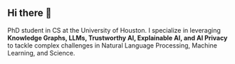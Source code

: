 ## Hi there 👋
PhD student in CS at the University of Houston. I specialize in leveraging **Knowledge Graphs, LLMs, Trustworthy AI, Explainable AI, and AI Privacy** to tackle complex challenges in Natural Language Processing, Machine Learning, and Science.


<!--
**mahir-Droid/mahir-Droid** is a ✨ _special_ ✨ repository because its `README.md` (this file) appears on your GitHub profile.

Here are some ideas to get you started:

- 🔭 I’m currently working on ...
- 🌱 I’m currently learning ...
- 👯 I’m looking to collaborate on ...
- 🤔 I’m looking for help with ...
- 💬 Ask me about ...
- 📫 How to reach me: ...
- 😄 Pronouns: ...
- ⚡ Fun fact: ...
-->
